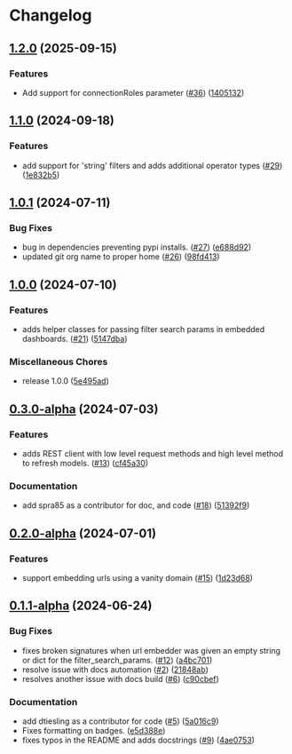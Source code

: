 # Changelog

## [1.2.0](https://github.com/camoag/omni-sdk/compare/v1.1.0...v1.2.0) (2025-09-15)


### Features

* Add support for connectionRoles parameter ([#36](https://github.com/camoag/omni-sdk/issues/36)) ([1405132](https://github.com/camoag/omni-sdk/commit/14051325547b761d4691c8cfb12ab83bc9aab925))

## [1.1.0](https://github.com/camoag/omni-sdk/compare/v1.0.1...v1.1.0) (2024-09-18)


### Features

* add support for 'string' filters and adds additional operator types ([#29](https://github.com/camoag/omni-sdk/issues/29)) ([1e832b5](https://github.com/camoag/omni-sdk/commit/1e832b59f96690e380a5c2ae0d5108d50280f4e3))

## [1.0.1](https://github.com/camoag/omni-sdk/compare/v1.0.0...v1.0.1) (2024-07-11)


### Bug Fixes

* bug in dependencies preventing pypi installs. ([#27](https://github.com/camoag/omni-sdk/issues/27)) ([e688d92](https://github.com/camoag/omni-sdk/commit/e688d923dbc04c3c2e9f41d9fb790bca8e8c9e4e))
* updated git org name to proper home ([#26](https://github.com/camoag/omni-sdk/issues/26)) ([98fd413](https://github.com/camoag/omni-sdk/commit/98fd4131a844c3c7805afff721152f993e2a3e1f))

## [1.0.0](https://github.com/camoag/omni-sdk/compare/v0.3.0-alpha...v1.0.0) (2024-07-10)


### Features

* adds helper classes for passing filter search params in embedded dashboards. ([#21](https://github.com/camoag/omni-sdk/issues/21)) ([5147dba](https://github.com/camoag/omni-sdk/commit/5147dba3fa51394e438ce6903a9baaa87f4d2278))


### Miscellaneous Chores

* release 1.0.0 ([5e495ad](https://github.com/camoag/omni-sdk/commit/5e495add0d01b0e5d5503dd756b96ea50012de87))

## [0.3.0-alpha](https://github.com/camoag/omni-sdk/compare/v0.2.0-alpha...v0.3.0-alpha) (2024-07-03)


### Features

* adds REST client with low level request methods and high level method to refresh models. ([#13](https://github.com/camoag/omni-sdk/issues/13)) ([cf45a30](https://github.com/camoag/omni-sdk/commit/cf45a308443e7544a85d388f56cb56043b831a8e))


### Documentation

* add spra85 as a contributor for doc, and code ([#18](https://github.com/camoag/omni-sdk/issues/18)) ([51392f9](https://github.com/camoag/omni-sdk/commit/51392f9147a467949e40c7d8b2464fdf91e85e03))

## [0.2.0-alpha](https://github.com/camoag/omni-sdk/compare/v0.1.1-alpha...v0.2.0-alpha) (2024-07-01)


### Features

* support embedding urls using a vanity domain ([#15](https://github.com/camoag/omni-sdk/issues/15)) ([1d23d68](https://github.com/camoag/omni-sdk/commit/1d23d68ac570e77d50b45e0fe3e11b3a7832424b))

## [0.1.1-alpha](https://github.com/camoag/omni-sdk/compare/v0.1.0-alpha...v0.1.1-alpha) (2024-06-24)


### Bug Fixes

* fixes broken signatures when url embedder was given an empty string or dict for the filter_search_params. ([#12](https://github.com/camoag/omni-sdk/issues/12)) ([a4bc701](https://github.com/camoag/omni-sdk/commit/a4bc701e5c43da0018017d39332bf6c618f7c636))
* resolve issue with docs automation ([#2](https://github.com/camoag/omni-sdk/issues/2)) ([21848ab](https://github.com/camoag/omni-sdk/commit/21848ab430c0aac92c189f70fccc92643229ed84))
* resolves another issue with docs build ([#6](https://github.com/camoag/omni-sdk/issues/6)) ([c90cbef](https://github.com/camoag/omni-sdk/commit/c90cbefe5295f13f3870101b5df070f53a1d76df))


### Documentation

* add dtiesling as a contributor for code ([#5](https://github.com/camoag/omni-sdk/issues/5)) ([5a016c9](https://github.com/camoag/omni-sdk/commit/5a016c9c35c772e3d755cf3e972f2172a14febc6))
* Fixes formatting on badges. ([e5d388e](https://github.com/camoag/omni-sdk/commit/e5d388e684505528ee5684d3a498decf6f743366))
* fixes typos in the README and adds docstrings ([#9](https://github.com/camoag/omni-sdk/issues/9)) ([4ae0753](https://github.com/camoag/omni-sdk/commit/4ae07539658edc16f202932cf036936a621263de))
